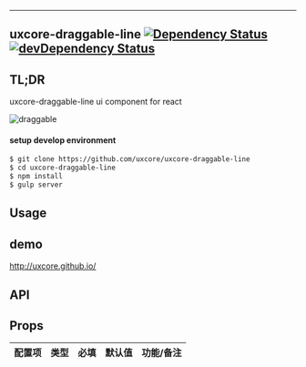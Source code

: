 ---

## uxcore-draggable-line [![Dependency Status](http://img.shields.io/david/uxcore/uxcore-draggable-line.svg?style=flat-square)](https://david-dm.org/uxcore/uxcore-draggable-line) [![devDependency Status](http://img.shields.io/david/dev/uxcore/uxcore-draggable-line.svg?style=flat-square)](https://david-dm.org/uxcore/uxcore-draggable-line#info=devDependencies) 

## TL;DR

uxcore-draggable-line ui component for react

![draggable](http://git.cn-hangzhou.oss-cdn.aliyun-inc.com/uploads/uxcore/doc/f3357149ea2382b913415468be2afccf/draggable.gif)

#### setup develop environment

```sh
$ git clone https://github.com/uxcore/uxcore-draggable-line
$ cd uxcore-draggable-line
$ npm install
$ gulp server
```

## Usage

## demo
http://uxcore.github.io/

## API

## Props

| 配置项 | 类型 | 必填 | 默认值 | 功能/备注 |
|---|---|---|---|---|

